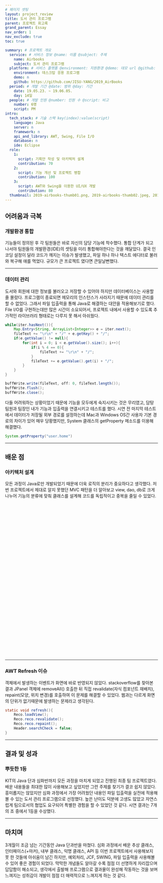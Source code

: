 ```yaml
---
# 페이지 셋팅
layout: project_review
title: 도서 관리 프로그램
parent: 프로젝트 회고록
grand_parent: Essay
nav_order: 1
nav_exclude: true
toc: true

summary: # 프로젝트 개요
  service: # 서비스 정보 @name: 이름 @subject: 주제
    name: Airbooks
    subject: 도서 관리 프로그램
  platform: # 서비스 플랫폼 @environment: 지원환경 @demo: 데모 url @github: 깃헙 url, @value: default -> n
    environment: 데스크탑 응용 프로그램
    demo: n
    github: https://github.com/JISU-YANG/2019_AirBooks
  period: # 개발 기간 @date: 범위 @day: 기간
    date: 19.05.23. ~ 19.06.05.
    day: 14일
  people: # 개발 인원 @number: 인원 수 @script: 비고
    number: 6명
    script: PM
intro:
  tech_stack: # 기술 스택 key(index):value(script)
    language: Java
    server: n
    framework: n
    api_and_library: AWT, Swing, File I/O
    database: n
    ide: Eclipse
  role:
    1:
      script: 기획안 작성 및 아키텍처 설계
      contribution: 70
    2:
      script: 기능 개선 및 프로젝트 병합
      contribution: 100
    3:
      script: AWT와 Swing을 이용한 UI/UX 개발
      contribution: 80
  thumbnail: 2019-airbooks-thumb01.png, 2019-airbooks-thumb02.jpeg, 2019-airbooks-thumb03.jpeg
---
```


## 어려움과 극복
### 개발환경 통합
기능들이 정의된 후 각 팀원들은 바로 자신의 담당 기능에 착수했다.
통합 단계가 되고 나서야 팀원들의 개발환경(IDE)의 셋팅을 미리 통합해야한다는 것을 깨달았다. 
결국 인코딩 설정이 달라 코드가 깨지는 이슈가 발생했고, 파일 하나 하나 텍스트 에디터로 불러와 복구해 애를 먹었다.
규모가 큰 프로젝트 였다면 큰일날뻔했다.

---

### 데이터 관리
도서와 회원에 대한 정보를 불러오고 저장할 수 있어야 하지만 데이터베이스는 사용할 줄 몰랐다.
프로그램이 종료되면 메모리의 인스턴스가 사라지기 때문에 데이터 관리를 할 수 없었다.
그래서 파일 입출력을 통해 Java로 해결하는 대안을 적용해보기로 했다. 
File I/O를 구현하는데만 많은 시간이 소요되어서, 
프로젝트 내에서 사용할 수 있도록 추가적인 라이브러리 형태로는 다루지 못 해서 아쉬웠다.

```java
while(iter.hasNext()){
    Map.Entry<String, ArrayList<Integer>> e = iter.next();
    fileText += "\r\n" + "/" + e.getKey() + "/";
    if(e.getValue() != null){
        for(int i = 0; i < e.getValue().size(); i++){
            if(i % 4 == 0){
                fileText += "\r\n" + "/";    
            }
            fileText += e.getValue().get(i) + "/";
        }    
    }
}

buffWrite.write(fileText, off: 0, fileText.length());
buffWrite.flush();
buffWrite.close();
```

다들 어려워하는 상황이었기 때문에 기능을 모두에게 숙지시키는 것은 무리였고, 담탕 팀원과 팀장인 내가 기능과 입출력을 연결시키고 테스트를 했다.
시연 전 마지막 테스트에서 데이터가 저장될 외부 경로를 설정하는데 Mac과 Windows OS간 사용자 기본 경로의 차이가 있어 매우 당황했지만,
System 클래스의 getProperty 메소드를 이용해 해결했다.

```java
System.getProperty("user.home")
```

---

## 배운 점
### 아키텍처 설계
모든 과정이 Java로만 개발되었기 때문에 더욱 로직의 분리가 중요하다고 생각했다. 
저번 프로젝트에서 제대로 알지 못했던 MVC 패턴을 더 알아보고 view, dao, db로 크게 나누어 기능의 분류에 맞춰 클래스를 설계해 코드를 독립적이고 중복을 줄일 수 있었다.

<img class="cdn-img" id="2019-airbooks-image01.png" style="height: 500px">

---

### AWT Refresh 이슈
객체에서 발생하는 이벤트가 화면에 바로 반영되지 않았다. 
stackoverflow를 찾아본 결과 JPanel 객체에 removeAll() 호출한 뒤 직접 revalidate(자식 컴포넌트 재배치), repaint(모양, 위치 변경)를 호출하여 이 문제를 해결할 수 있었다. 
웹과는 다르게 화면의 단위가 없기때문에 발생하는 문제라고 생각된다.

```java
static void refresh(){
    Reco.loadView();
    Reco.reco.revalidate();
    Reco.reco.repaint();
    Header.searchCheck = false;
}
```

---

## 결과 및 성과
### 뿌듯한 1등
KIT의 Java 단과 심화반까지 모든 과정을 마치게 되었고 진행된 최종 팀 프로젝트였다. 
배운 내용들을 최대한 많이 사용해보고 싶었지만 그런 주제를 찾기가 결코 쉽지 않았다.
흥미롭지는 않았지만 심화 과정에서 가장 어려웠던 내용인 파일 입출력을 실전에 적용해 볼 수 있는 도서 관리 프로그램으로 선정했다.
높은 난이도 덕분에 고생도 많았고 자연스럽게 팀으로서의 협업도 요구되어 특별한 경험을 할 수 있었던 것 같다.
시연 결과는 7개의 조 중에서 1등을 수상했다.

---

## 마치며
3개월이 조금 넘는 기간동안 Java 단과반을 마쳤다.
심화 과정에서 배운 추상 클래스, 인터페이스(+마커), 내부 클래스, 익명 클래스, API 등 
이번 프로젝트에서 사용해보지 못 한 것들에 아쉬움이 남긴 하지만,
예외처리, JCF, SWING, 파일 입출력을 사용해볼 수 있어 좋은 경험이 되었다.
막막한 개념들도 알아갈 수록 점점 더 선명하게 자리잡으며 답답함이 해소되고, 
생각에서 출발해 프로그램으로 결과물이 완성해 작동하는 것을 보며 느껴지는 성취감이
개발이 점점 더 매력적으로 느껴지게 하는 것 같다.
